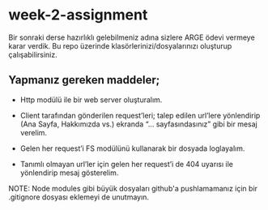 # week-2-assignment

 Bir sonraki derse hazırlıklı gelebilmeniz adına sizlere ARGE ödevi vermeye karar verdik. Bu repo üzerinde klasörlerinizi/dosyalarınızı oluşturup çalışabilirsiniz. 

 ## Yapmanız gereken maddeler;

* Http modülü ile bir web server oluşturalım.
* Client tarafından gönderilen request’leri; talep edilen url’lere yönlendirip (Ana Sayfa, Hakkımızda vs.) ekranda “… sayfasındasınız”  gibi bir mesaj verelim.

* Gelen her request’i FS modülünü kullanarak bir dosyada loglayalım.

* Tanımlı olmayan url’ler için gelen her request’i de 404 uyarısı ile yönlendirip mesaj gösterelim.


NOTE: Node modules gibi büyük dosyaları github'a pushlamamanız için bir .gitignore dosyası eklemeyi de unutmayın.



